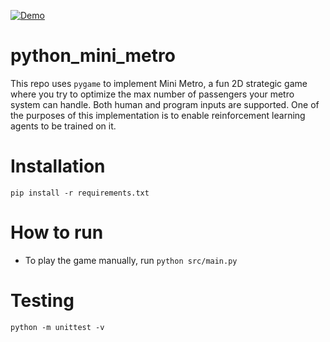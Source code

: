 [![Demo](https://i.imgur.com/xpUow2f.png)](https://youtu.be/W5fCgqlECeI)

# python_mini_metro
This repo uses `pygame` to implement Mini Metro, a fun 2D strategic game where you try to optimize the max number of passengers your metro system can handle. Both human and program inputs are supported. One of the purposes of this implementation is to enable reinforcement learning agents to be trained on it.

# Installation
`pip install -r requirements.txt`

# How to run
* To play the game manually, run `python src/main.py`

# Testing
`python -m unittest -v`
